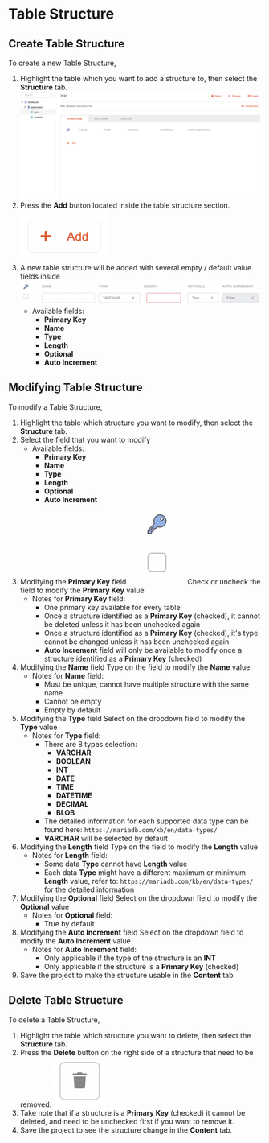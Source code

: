 # Table Structure

## Create Table Structure

To create a new Table Structure,

1. Highlight the table which you want to add a structure to, then select the **Structure** tab.
   ![Table structure tab](Table-structure-tab.png)
2. Press the **Add** button located inside the table structure section.
   ![Table structure add button](Table-structure-add-button.png)
3. A new table structure will be added with several empty / default value fields inside
   ![Table structure fields](Table-structure-fields.png)
   * Available fields:
      * **Primary Key**
      * **Name**
      * **Type**
      * **Length**
      * **Optional**
      * **Auto Increment**

## Modifying Table Structure

To modify a Table Structure,

1. Highlight the table which structure you want to modify, then select the **Structure** tab.
2. Select the field that you want to modify
   * Available fields:
      * **Primary Key**
      * **Name**
      * **Type**
      * **Length**
      * **Optional**
      * **Auto Increment**
3. Modifying the **Primary Key** field
   ![Table structure primary key](Table-structure-primary-key.png)
   Check or uncheck the field to modify the **Primary Key** value
   * Notes for **Primary Key** field:
      * One primary key available for every table
      * Once a structure identified as a **Primary Key** (checked), it cannot be deleted unless it has been unchecked again
      * Once a structure identified as a **Primary Key** (checked), it's type cannot be changed unless it has been unchecked again
      * **Auto Increment** field will only be available to modify once a structure identified as a **Primary Key** (checked)
4. Modifying the **Name** field
   Type on the field to modify the **Name** value
   * Notes for **Name** field:
      * Must be unique, cannot have multiple structure with the same name
      * Cannot be empty
      * Empty by default
5. Modifying the **Type** field
   Select on the dropdown field to modify the **Type** value
   * Notes for **Type** field:
      * There are 8 types selection:
         * **VARCHAR**
         * **BOOLEAN**
         * **INT**
         * **DATE**
         * **TIME**
         * **DATETIME**
         * **DECIMAL**
         * **BLOB**
      * The detailed information for each supported data type can be found here: `https://mariadb.com/kb/en/data-types/`
      * **VARCHAR** will be selected by default
6. Modifying the **Length** field
   Type on the field to modify the **Length** value
   * Notes for **Length** field:
      * Some data **Type** cannot have **Length** value
      * Each data **Type** might have a different maximum or minimum **Length** value, refer to: `https://mariadb.com/kb/en/data-types/` for the detailed information
7. Modifying the **Optional** field
   Select on the dropdown field to modify the **Optional** value
   * Notes for **Optional** field:
      * True by default
8. Modifying the **Auto Increment** field
   Select on the dropdown field to modify the **Auto Increment** value
   * Notes for **Auto Increment** field:
      * Only applicable if the type of the structure is an **INT**
      * Only applicable if the structure is a **Primary Key** (checked)
9. Save the project to make the structure usable in the **Content** tab

## Delete Table Structure

To delete a Table Structure,

1. Highlight the table which structure you want to delete, then select the **Structure** tab.
2. Press the **Delete** button on the right side of a structure that need to be removed.
   ![Table structure delete button](Table-structure-delete-button.png)
3. Take note that if a structure is a  **Primary Key** (checked) it cannot be deleted, and need to be unchecked first if you want to remove it.
4. Save the project to see the structure change in the **Content** tab.
